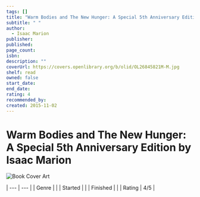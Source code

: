 ```yaml
---
tags: []
title: "Warm Bodies and The New Hunger: A Special 5th Anniversary Edition"
subtitle: " "
author:
  - Isaac Marion
publisher: 
published: 
page_count: 
isbn: 
description: ""
coverUrl: https://covers.openlibrary.org/b/olid/OL26845821M-M.jpg
shelf: read
owned: false
start_date: 
end_date: 
rating: 4
recommended_by: 
created: 2015-11-02
---
```


# Warm Bodies and The New Hunger: A Special 5th Anniversary Edition by Isaac Marion

![Book Cover Art](https://covers.openlibrary.org/b/olid/OL26845821M-M.jpg)


| --- | --- |
| Genre |  |
| Started |  |
| Finished |  |
| Rating | 4/5 |

